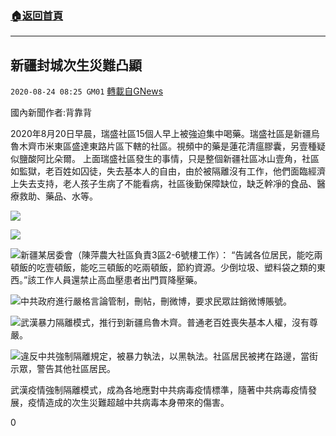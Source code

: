 ###  [:house:返回首頁](https://github.com/ourhimalayas/txt)
---

## 新疆封城次生災難凸顯
`2020-08-24 08:25 GM01` [轉載自GNews](https://gnews.org/zh-hant/314884/)

國內新聞作者:背靠背

2020年8月20日早晨，瑞盛社區15個人早上被強迫集中喝藥。瑞盛社區是新疆烏魯木齊市米東區盛達東路片區下轄的社區。視頻中的藥是蓮花清瘟膠囊，另壹種疑似鹽酸阿比朵爾。
上面瑞盛社區發生的事情，只是整個新疆社區冰山壹角，社區如監獄，老百姓如囚徒，失去基本人的自由，由於被隔離沒有工作，他們面臨經濟上失去支持，老人孩子生病了不能看病，社區後勤保障缺位，缺乏幹凈的食品、醫療救助、藥品、水等。



![](https://s3.amazonaws.com/gnews-media-offload/wp-content/uploads/2020/08/24080555/unknown-6.png)

![](https://s3.amazonaws.com/gnews-media-offload/wp-content/uploads/2020/08/24080651/unknown-1-1.png)

![](https://s3.amazonaws.com/gnews-media-offload/wp-content/uploads/2020/08/24081245/unknown-2-1.png)新疆某居委會（陳萍農大社區負責3區2-6號樓工作）： “告誡各位居民，能吃兩頓飯的吃壹頓飯，能吃三頓飯的吃兩頓飯，節約資源。少倒垃圾、塑料袋之類的東西。”該工作人員還禁止高血壓患者出門買降壓藥。

![](https://s3.amazonaws.com/gnews-media-offload/wp-content/uploads/2020/08/24081645/unknown-3-1.png)中共政府進行嚴格言論管制，刪帖，刪微博，要求民眾註銷微博賬號。

![](https://s3.amazonaws.com/gnews-media-offload/wp-content/uploads/2020/08/24081759/unknown-4-2.png)武漢暴力隔離模式，推行到新疆烏魯木齊。普通老百姓喪失基本人權，沒有尊嚴。

![](https://s3.amazonaws.com/gnews-media-offload/wp-content/uploads/2020/08/24081914/unknown-5-2.png)違反中共強制隔離規定，被暴力執法，以黑執法。社區居民被拷在路邊，當街示眾，警告其他社區居民。

武漢疫情強制隔離模式，成為各地應對中共病毒疫情標準，隨著中共病毒疫情發展，疫情造成的次生災難超越中共病毒本身帶來的傷害。

0
